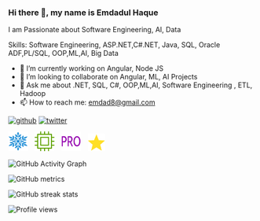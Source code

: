 ### Hi there 👋, my name is Emdadul Haque
I am Passionate about Software Engineering, AI, Data 

Skills: Software Engineering, ASP.NET,C#.NET, Java, SQL, Oracle ADF,PL/SQL, OOP,ML,AI, Big Data 

- 🔭 I’m currently working on Angular, Node JS 
- 👯 I’m looking to collaborate on Angular, ML, AI Projects  
- 💬 Ask me about .NET, SQL, C#, OOP,ML,AI, Software Engineering , ETL, Hadoop
- 📫 How to reach me: emdad8@gmail.com 


[<img src='https://cdn.jsdelivr.net/npm/simple-icons@3.0.1/icons/github.svg' alt='github' height='40'>](https://github.com/emdad8)  [<img src='https://cdn.jsdelivr.net/npm/simple-icons@3.0.1/icons/twitter.svg' alt='twitter' height='40'>](https://twitter.com/emdad_08)  

<a href='https://archiveprogram.github.com/'><img src='https://raw.githubusercontent.com/acervenky/animated-github-badges/master/assets/acbadge.gif' width='40' height='40'></a> <a href='https://docs.github.com/en/developers'><img src='https://raw.githubusercontent.com/acervenky/animated-github-badges/master/assets/devbadge.gif' width='40' height='40'></a> <a href='https://github.com/pricing'><img src='https://raw.githubusercontent.com/acervenky/animated-github-badges/master/assets/pro.gif' width='40' height='40'></a> <a href='https://stars.github.com/'><img src='https://raw.githubusercontent.com/acervenky/animated-github-badges/master/assets/starbadge.gif' width='35' height='35'></a> 

![GitHub Activity Graph](https://activity-graph.herokuapp.com/graph?username=emdad8)  

![GitHub metrics](https://metrics.lecoq.io/emdad8)  

![GitHub streak stats](https://streak-stats.demolab.com/?user=emdad8)  

![Profile views](https://gpvc.arturio.dev/emdad8)  
